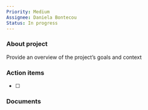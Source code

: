 ```yaml
---
Priority: Medium
Assignee: Daniela Bontecou
Status: In progress
---
```

### About project

Provide an overview of the project’s goals and context

  

### Action items

- [ ]

  

### Documents

[](https://www.notion.soundefined)